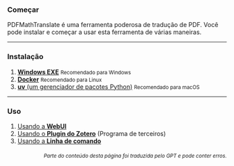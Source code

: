 ### Começar

PDFMathTranslate é uma ferramenta poderosa de tradução de PDF. Você pode instalar e começar a usar esta ferramenta de várias maneiras.

---

### Instalação

1. [**Windows EXE**](./INSTALLATION_winexe.md) <small>Recomendado para Windows</small>
2. [**Docker**](./INSTALLATION_docker.md) <small>Recomendado para Linux</small>
3. [**uv** (um gerenciador de pacotes Python)](./INSTALLATION_uv.md) <small>Recomendado para macOS</small>

---

### Uso

1. [Usando a **WebUI**](./USAGE_webui.md)
2. [Usando o **Plugin do Zotero**](https://github.com/guaguastandup/zotero-pdf2zh) (Programa de terceiros)
3. [Usando a **Linha de comando**](./USAGE_commandline.md)

<div align="right"> 
<h6><small>Parte do conteúdo desta página foi traduzida pelo GPT e pode conter erros.</small></h6>